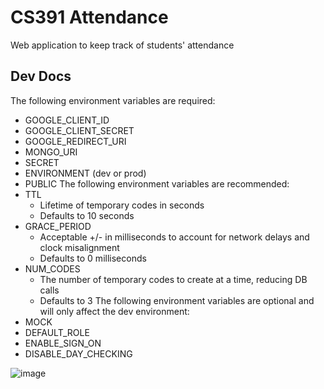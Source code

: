 # CS391 Attendance

Web application to keep track of students' attendance

## Dev Docs

The following environment variables are required:
- GOOGLE_CLIENT_ID
- GOOGLE_CLIENT_SECRET
- GOOGLE_REDIRECT_URI
- MONGO_URI
- SECRET
- ENVIRONMENT (dev or prod)
- PUBLIC
The following environment variables are recommended:
- TTL 
    - Lifetime of temporary codes in seconds
    - Defaults to 10 seconds
- GRACE_PERIOD
    - Acceptable +/- in milliseconds to account for network delays and clock misalignment 
    - Defaults to 0 milliseconds
- NUM_CODES
    - The number of temporary codes to create at a time, reducing DB calls
    - Defaults to 3
The following environment variables are optional and will only affect the dev environment:
- MOCK
- DEFAULT_ROLE
- ENABLE_SIGN_ON
- DISABLE_DAY_CHECKING

![image](https://github.com/user-attachments/assets/bcc0d481-e904-45e5-837e-ec51a6c42c39)
